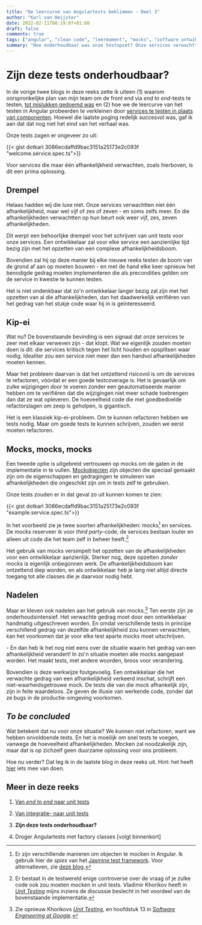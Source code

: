 ```yaml
---
title: "De leercurve van Angulartests beklimmen - Deel 3"
author: "Karl van Heijster"
date: 2022-02-11T08:19:07+01:00
draft: false
comments: true
tags: ["angular", "clean code", "leermoment", "mocks", "software ontwikkelen", "technische schuld", "testen", "unit tests", "web development"]
summary: "Hoe onderhoudbaar was onze testopzet? Onze services verwachtte niet één afhankelijkheid, maar wel vijf of zes of zeven - en soms zelfs meer. En die afhankelijkheden verwachtten op hun beurt ook weer vijf, zes, zeven afhankelijkheden. Het was niet ondenkbaar dat een ontwikkelaar langer bezig zou zijn met het opzetten van al die afhankelijkheden om zijn test te laten compileren, dan het daadwerkelijk verifiëren van het gedrag van het stukje code waar hij in was geïnteresseerd."
---
```


# Zijn deze tests onderhoudbaar?


In de vorige twee blogs in deze reeks zette ik uiteen (1) waarom oorspronkelijke plan van mijn team om de front end via *end to end*-tests te testen, [tot mislukken gedoemd was](/blog/22/01/de-leercurve-van-angulartests-beklimmen-deel-1/) en (2) hoe we de leercurve van het testen in Angular probeerden te verkleinen door [services te testen in plaats van componenten](/blog/22/02/de-leercurve-van-angulartests-beklimmen-deel-2/). Hoewel die laatste poging redelijk succesvol was, gaf ik aan dat dat nog niet het eind van het verhaal was.


Onze tests zagen er ongeveer zo uit:


{{< gist dotkarl 3086ecdaffd9bac3151a25173e2c093f "welcome.service.spec.ts">}}


Voor services die maar één afhankelijkheid verwachten, zoals hierboven, is dit een prima oplossing. 


## Drempel


Helaas hadden wij die luxe niet. Onze services verwachtten niet één afhankelijkheid, maar wel vijf of zes of zeven - en soms zelfs meer. En die afhankelijkheden verwachtten op hun beurt ook weer vijf, zes, zeven afhankelijkheden.


Dit werpt een behoorlijke drempel voor het schrijven van unit tests voor onze services. Een ontwikkelaar zal voor elke service een aanzienlijke tijd bezig zijn met het opzetten van een complexe afhankelijkheidsboom. 


Bovendien zal hij op deze manier bij elke nieuwe reeks testen de boom van de grond af aan op moeten bouwen - en met de hand elke keer opnieuw het benodigde gedrag moeten implementeren die als precondities gelden om de service in kwestie te kunnen testen.


Het is niet ondenkbaar dat zo'n ontwikkelaar langer bezig zal zijn met het opzetten van al die afhankelijkheden, dan het daadwerkelijk verifiëren van het gedrag van het stukje code waar hij in is geïnteresseerd.


## Kip-ei


Wat nu? De bovenstaande bevinding is een signaal dat onze services te zeer met elkaar verweven zijn - dat klopt. Wat we eigenlijk zouden moeten doen is dit: die services kritisch tegen het licht houden en opsplitsen waar nodig. Idealiter zou een service niet meer dan een handvol afhankelijkheden moeten kennen.


Maar het probleem daarvan is dat het ontzettend risicovol is om de services te refactoren, vóórdat er een goede testcoverage is. Het is gevaarlijk om zulke wijzigingen door te voeren zonder een geautomatiseerde manier hebben om te verifiëren dat die wijzigingen niet meer schade toebrengen dan dat ze wat opleveren. De hoeveelheid code die met goedbedoelde refactorslagen om zeep is geholpen, is gigantisch. 


Het is een klassiek kip-ei-probleem. Om te kunnen refactoren hebben we tests nodig. Maar om goede tests te kunnen schrijven, zouden we eerst moeten refactoren.


## Mocks, mocks, mocks


Een tweede optie is uitgebreid vertrouwen op mocks om de gaten in de implementatie in te vullen. [Mockobjecten](https://en.wikipedia.org/wiki/Mock_object) zijn objecten die speciaal gemaakt zijn om de eigenschappen en gedragingen te simuleren van afhankelijkheden die ongeschikt zijn om in tests zelf te gebruiken.


Onze tests zouden er in dat geval zo uit kunnen komen te zien:


{{< gist dotkarl 3086ecdaffd9bac3151a25173e2c093f "example.service.spec.ts">}}


In het voorbeeld zie je twee soorten afhankelijkheden: mocks[^1] en services. De mocks reserveer ik voor *third party*-code, de services bestaan louter en alleen uit code die het team zelf in beheer heeft.[^2]


Het gebruik van mocks versimpelt het opzetten van de afhankelijkheden voor een ontwikkelaar aanzienlijk. Sterker nog, deze opzetten *zonder* mocks is eigenlijk onbegonnen werk. De afhankelijkheidsboom kan ontzettend diep worden, en als ontwikkelaar heb je lang niet altijd directe toegang tot alle classes die je daarvoor nodig hebt.


## Nadelen


Maar er kleven ook nadelen aan het gebruik van mocks.[^3] Ten eerste zijn ze onderhoudsintensief. Het verwachte gedrag moet door een ontwikkelaar handmatig uitgeschreven worden. En omdat verschillende tests in principe verschillend gedrag van dezelfde afhankelijkheid zou kunnen verwachten, kan het voorkomen dat je voor elke test aparte mocks moet uitschrijven. 


\- En dan heb ik het nog niet eens over de situatie waarin het gedrag van een afhankelijkheid verandert! In zo'n situatie moeten alle mocks aangepast worden. Het maakt tests, met andere woorden, broos voor verandering.


Bovendien is deze werkwijze foutgevoelig. Een ontwikkelaar die het verwachte gedrag van een afhankelijkheid verkeerd inschat, schrijft een niet-waarheidsgetrouwe mock. De tests die van die mock afhankelijk zijn, zijn in feite waardeloos. Ze geven de illusie van werkende code, zonder dat ze bugs in de productie-omgeving voorkomen.


## *To be concluded*


Wat betekent dat nu voor onze situatie? We kunnen niet refactoren, want we hebben onvoldoende tests. En het is moeilijk om snel tests te voegen, vanwege de hoeveelheid afhankelijkheden. Mocken zal noodzakelijk zijn, maar dat is op zichzelf geen duurzame oplossing voor ons probleem.


Hoe nu verder? Dat leg ik in de laatste blog in deze reeks uit. Hint: het heeft [hier](/blog/21/09/droger-tests-met-factory-methods/) iets mee van doen.


## Meer in deze reeks

1. [Van *end to end* naar unit tests](/blog/22/01/de-leercurve-van-angulartests-beklimmen-deel-1/)

2. [Van integratie- naar unit tests](/blog/22/02/de-leercurve-van-angulartests-beklimmen-deel-2/) 

3. **Zijn deze tests onderhoudbaar?**

4. Droger Angulartests met factory classes [volgt binnenkort]


[^1]: Er zijn verschillende manieren om objecten te mocken in Angular. Ik gebruik hier de *spies* van het [Jasmine test framework](https://jasmine.github.io/). Voor alternatieven, zie [deze blog](https://codecraft.tv/courses/angular/unit-testing/mocks-and-spies/). 

[^2]: Er bestaat in de testwereld enige controverse over de vraag of je zulke code ook zou moeten mocken in unit tests. Vladimir Khorikov heeft in [*Unit Testing*](https://www.manning.com/books/unit-testing) mijns inziens de discussie beslecht in het voordeel van de bovenstaande implementatie.


[^3]: Zie opnieuw Khorikovs [*Unit Testing*](https://www.manning.com/books/unit-testing), en hoofdstuk 13 in [*Software Engineering at Google*](https://www.oreilly.com/library/view/software-engineering-at/9781492082781/).
